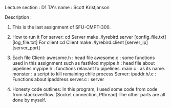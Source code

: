Lecture section : D1
TA's name : Scott Kristjanson

Description :
1. This is the last assignment of SFU-CMPT-300.

2. How to run it
    For server:
        cd Server
        make
        ./lyrebird.server [config_file.txt] [log_file.txt]
    For client
        cd Client
        make
        ./lyrebird.client [server_ip] [server_port]

3. Each file
    Client:
        awesome.h : head file
        awesome.c : some functions used in this assignment such as fastMod
        mypipe.h : head file about pipelines
    	mypipe.h : functions relavant to pipelines.
    	main.c : as its name.
        monster : a script to kill remaining chile process
    Server:
        ipaddr.h/.c : Functions about ipaddress
        server.c : server

4. Honesty code outlines:
    In this program, I used some code from code from stackoverflow. (Socket connection, Pthread)
    The other parts are all done by myself.
